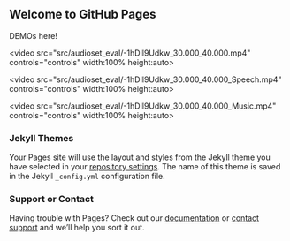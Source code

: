## Welcome to GitHub Pages

DEMOs here!

<video src="src/audioset_eval/-1hDIl9Udkw_30.000_40.000.mp4" controls="controls" width:100% height:auto></video>

<video src="src/audioset_eval/-1hDIl9Udkw_30.000_40.000_Speech.mp4" controls="controls" width:100% height:auto></video>

<video src="src/audioset_eval/-1hDIl9Udkw_30.000_40.000_Music.mp4" controls="controls" width:100% height:auto></video>

### Jekyll Themes

Your Pages site will use the layout and styles from the Jekyll theme you have selected in your [repository settings](https://github.com/ligw1998/ligw1998.github.io/settings/pages). The name of this theme is saved in the Jekyll `_config.yml` configuration file.

### Support or Contact

Having trouble with Pages? Check out our [documentation](https://docs.github.com/categories/github-pages-basics/) or [contact support](https://support.github.com/contact) and we’ll help you sort it out.
